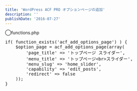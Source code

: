 ```yaml
---
title: 'WordPress ACF PRO オプションページの追加'
description: ''
publishDate: '2016-07-27'
---
```


<p>◯functions.php</p>
<pre class="brush: php; title: ; notranslate" title="">if( function_exists('acf_add_options_page') ) {
	$option_page = acf_add_options_page(array(
		'page_title' =&gt; 'トップページ スライダー',
		'menu_title' =&gt; 'トップページ&lt;br&gt;スライダー',
		'menu_slug' =&gt; 'home_slider',
		'capability' =&gt; 'edit_posts',
		'redirect' =&gt; false
	));
}
</pre>


